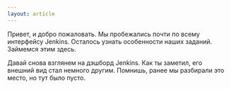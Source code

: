 ```yaml
---
layout: article
---
```

Привет, и добро пожаловать. Мы пробежались почти по всему интерфейсу Jenkins. Осталось узнать особенности наших заданий. Займемся этим здесь.

Давай снова взглянем на дэшборд Jenkins. Как ты заметил, его внешний вид стал немного другим. Помнишь, ранее мы разбирали это место, но тут было пусто.
